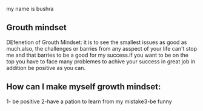 my name is bushra
## Grouth mindset
DEfenetion of Grouth Mindset: it is to see the smallest issues as good as much.also, the challenges or barries from any asspect of your life can't stop me and that barries to be a good for my success.if you want to be on the top you have to face many problemes to achive your success in great job in addition be positive as you can.

## How can I make myself growth mindset:
1- be positive
2-have  a pation to learn from my mistake3-be funny

